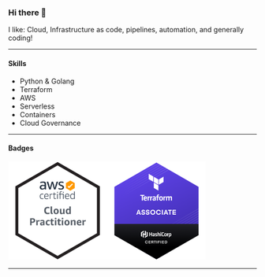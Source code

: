 ### Hi there 👋

I like: Cloud, Infrastructure as code, pipelines, automation, and generally coding!

---

#### Skills
- Python & Golang
- Terraform
- AWS
- Serverless
- Containers
- Cloud Governance

---

#### Badges
<img src="aws-certified-cloud-practitioner.png" alt="AWS Certified Cloud Practitioner" width="200"/><img src="hashicorp-certified-terraform-associate.png" alt="Hashicorp Certified Terraform Associate" width="200"/>

---

<!--
**GrahamOHagan/GrahamOHagan** is a ✨ _special_ ✨ repository because its `README.md` (this file) appears on your GitHub profile.

Here are some ideas to get you started:

- 🔭 I’m currently working on ...
- 🌱 I’m currently learning ...
- 👯 I’m looking to collaborate on ...
- 🤔 I’m looking for help with ...
- 💬 Ask me about ...
- 📫 How to reach me: ...
- 😄 Pronouns: ...
- ⚡ Fun fact: ...
-->
